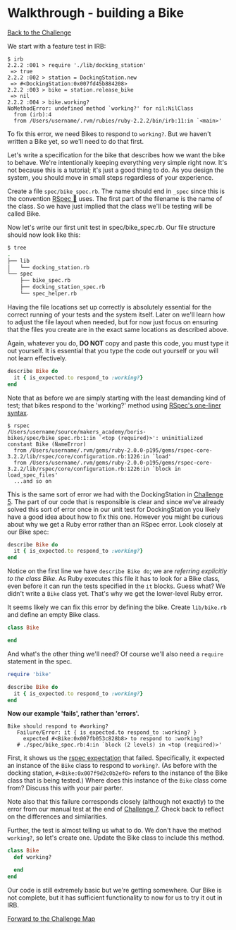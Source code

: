 # Walkthrough - building a Bike

[Back to the Challenge](../9_building_a_bike.md)

We start with a feature test in IRB:

```
$ irb
2.2.2 :001 > require './lib/docking_station'
 => true
2.2.2 :002 > station = DockingStation.new
 => #<DockingStation:0x007fd45b884208>
2.2.2 :003 > bike = station.release_bike
 => nil
2.2.2 :004 > bike.working?
NoMethodError: undefined method `working?' for nil:NilClass
  from (irb):4
  from /Users/username/.rvm/rubies/ruby-2.2.2/bin/irb:11:in `<main>'
```

To fix this error, we need Bikes to respond to `working?`. But we haven't written a Bike yet, so we'll need to do that first.

Let's write a specification for the bike that describes how we want the bike to behave. We're intentionally keeping everything very simple right now. It's not because this is a tutorial; it's just a good thing to do. As you design the system, you should move in small steps regardless of your experience.

Create a file `spec/bike_spec.rb`. The name should end in `_spec` since this is the convention [RSpec&nbsp;:pill:](../pills/rspec.md) uses. The first part of the filename is the name of the class. So we have just implied that the class we'll be testing will be called Bike.

Now let's write our first unit test in spec/bike_spec.rb.  Our file structure should now look like this:

```sh
$ tree
.
├── lib
│   └── docking_station.rb
└── spec
    ├── bike_spec.rb
    ├── docking_station_spec.rb
    └── spec_helper.rb
```

Having the file locations set up correctly is absolutely essential for the correct running of your tests and the system itself.  Later on we'll learn how to adjust the file layout when needed, but for now just focus on ensuring that the files you create are in the exact same locations as described above.

Again, whatever you do, **DO NOT** copy and paste this code, you must type it out yourself.  It is essential that you type the code out yourself or you will not learn effectively.

```ruby
describe Bike do
  it { is_expected.to respond_to :working?}
end
```

Note that as before we are simply starting with the least demanding kind of test; that bikes respond to the 'working?' method using [RSpec's one-liner syntax](https://www.relishapp.com/rspec/rspec-core/v/3-2/docs/subject/one-liner-syntax).

```
$ rspec
/Users/username/source/makers_academy/boris-bikes/spec/bike_spec.rb:1:in `<top (required)>': uninitialized constant Bike (NameError)
  from /Users/username/.rvm/gems/ruby-2.0.0-p195/gems/rspec-core-3.2.2/lib/rspec/core/configuration.rb:1226:in `load'
  from /Users/username/.rvm/gems/ruby-2.0.0-p195/gems/rspec-core-3.2.2/lib/rspec/core/configuration.rb:1226:in `block in load_spec_files'
  ...and so on
```

This is the same sort of error we had with the DockingStation in [Challenge 5](5_from_feature_tests_to_unit_tests.md). The part of our code that is responsible is clear and since we've already solved this sort of error once in our unit test for DockingStation you likely have a good idea about how to fix this one.  However you might be curious about why we get a Ruby error rather than an RSpec error.  Look closely at our Bike spec:

```ruby
describe Bike do
  it { is_expected.to respond_to :working?}
end
```
Notice on the first line we have `describe Bike do`; we are _referring explicitly to the class Bike_.  As Ruby executes this file it has to look for a Bike class, even before it can run the tests specified in the `it` blocks.  Guess what? We didn't write a `Bike` class yet.  That's why we get the lower-level Ruby error.

It seems likely we can fix this error by defining the bike. Create `lib/bike.rb` and define an empty Bike class.

```ruby
class Bike

end
```

And what's the other thing we'll need?  Of course we'll also need a `require` statement in the spec.

```ruby
require 'bike'

describe Bike do
  it { is_expected.to respond_to :working?}
end
```

**Now our example 'fails', rather than 'errors'.**

```
Bike should respond to #working?
   Failure/Error: it { is_expected.to respond_to :working? }
     expected #<Bike:0x007fb053c828b8> to respond to :working?
   # ./spec/bike_spec.rb:4:in `block (2 levels) in <top (required)>'
```

First, it shows us the [rspec expectation](https://www.relishapp.com/rspec/rspec-expectations/docs) that failed. Specifically, it expected an instance of the `Bike` class to respond to `working?`. (As before with the docking station, `#<Bike:0x007f9d2c0b2ef0>` refers to the instance of the Bike class that is being tested.)  Where does this instance of the `Bike` class come from?  Discuss this with your pair parter.

Note also that this failure corresponds closely (although not exactly) to the error from our manual test at the end of [Challenge 7](7_back_to_the_feature.md).  Check back to reflect on the differences and similarities.

Further, the test is almost telling us what to do. We don't have the method `working?`, so let's create one. Update the Bike class to include this method.

```ruby
class Bike
  def working?

  end
end
```

Our code is still extremely basic but we're getting somewhere.  Our Bike is not complete, but it has sufficient functionality to now for us to try it out in IRB.

[Forward to the Challenge Map](../0_challenge_map.md)
